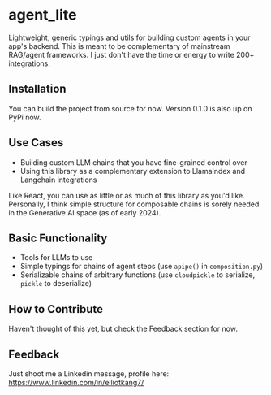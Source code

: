 # agent_lite
Lightweight, generic typings and utils for building custom agents in your app's backend. This is meant to be complementary of mainstream RAG/agent frameworks. I just don't have the time or energy to write 200+ integrations.

## Installation
You can build the project from source for now. Version 0.1.0 is also up on PyPi now.

## Use Cases
- Building custom LLM chains that you have fine-grained control over
- Using this library as a complementary extension to LlamaIndex and Langchain integrations

Like React, you can use as little or as much of this library as you'd like. Personally, I think simple structure for composable chains is sorely needed in the Generative AI space (as of early 2024).

## Basic Functionality
- Tools for LLMs to use
- Simple typings for chains of agent steps (use ```apipe()``` in ```composition.py```)
- Serializable chains of arbitrary functions (use ```cloudpickle``` to serialize, ```pickle``` to deserialize)

## How to Contribute
Haven't thought of this yet, but check the Feedback section for now.

## Feedback
Just shoot me a Linkedin message, profile here: https://www.linkedin.com/in/elliotkang7/

